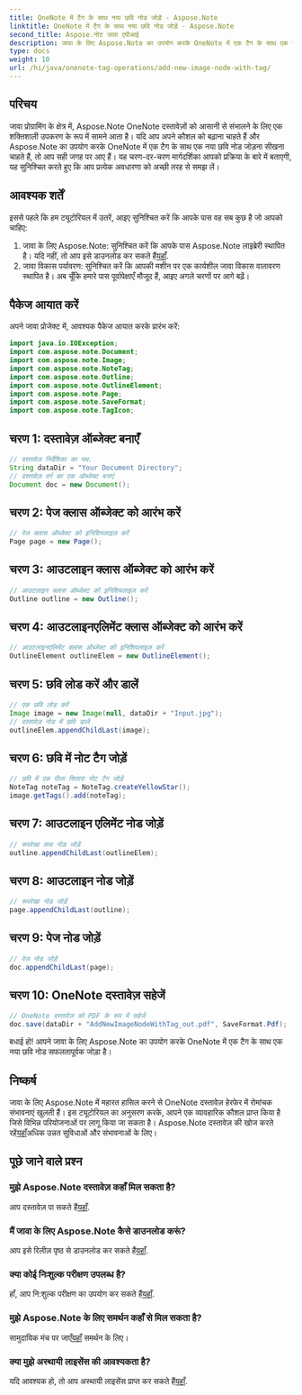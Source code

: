 ```yaml
---
title: OneNote में टैग के साथ नया छवि नोड जोड़ें - Aspose.Note
linktitle: OneNote में टैग के साथ नया छवि नोड जोड़ें - Aspose.Note
second_title: Aspose.नोट जावा एपीआई
description: जावा के लिए Aspose.Note का उपयोग करके OneNote में एक टैग के साथ एक नया छवि नोड जोड़ने का तरीका जानें। अपने जावा प्रोग्रामिंग कौशल को सहजता से उन्नत करें।
type: docs
weight: 10
url: /hi/java/onenote-tag-operations/add-new-image-node-with-tag/
---
```

## परिचय
जावा प्रोग्रामिंग के क्षेत्र में, Aspose.Note OneNote दस्तावेज़ों को आसानी से संभालने के लिए एक शक्तिशाली उपकरण के रूप में सामने आता है। यदि आप अपने कौशल को बढ़ाना चाहते हैं और Aspose.Note का उपयोग करके OneNote में एक टैग के साथ एक नया छवि नोड जोड़ना सीखना चाहते हैं, तो आप सही जगह पर आए हैं। यह चरण-दर-चरण मार्गदर्शिका आपको प्रक्रिया के बारे में बताएगी, यह सुनिश्चित करते हुए कि आप प्रत्येक अवधारणा को अच्छी तरह से समझ लें।
## आवश्यक शर्तें
इससे पहले कि हम ट्यूटोरियल में उतरें, आइए सुनिश्चित करें कि आपके पास वह सब कुछ है जो आपको चाहिए:
1.  जावा के लिए Aspose.Note: सुनिश्चित करें कि आपके पास Aspose.Note लाइब्रेरी स्थापित है। यदि नहीं, तो आप इसे डाउनलोड कर सकते हैं[यहाँ](https://releases.aspose.com/note/java/).
2. जावा विकास पर्यावरण: सुनिश्चित करें कि आपकी मशीन पर एक कार्यशील जावा विकास वातावरण स्थापित है।
अब चूँकि हमारे पास पूर्वापेक्षाएँ मौजूद हैं, आइए अगले चरणों पर आगे बढ़ें।
## पैकेज आयात करें
अपने जावा प्रोजेक्ट में, आवश्यक पैकेज आयात करके प्रारंभ करें:
```java
import java.io.IOException;
import com.aspose.note.Document;
import com.aspose.note.Image;
import com.aspose.note.NoteTag;
import com.aspose.note.Outline;
import com.aspose.note.OutlineElement;
import com.aspose.note.Page;
import com.aspose.note.SaveFormat;
import com.aspose.note.TagIcon;
```
## चरण 1: दस्तावेज़ ऑब्जेक्ट बनाएँ
```java
// दस्तावेज़ निर्देशिका का पथ.
String dataDir = "Your Document Directory";
// दस्तावेज़ वर्ग का एक ऑब्जेक्ट बनाएं
Document doc = new Document();
```
## चरण 2: पेज क्लास ऑब्जेक्ट को आरंभ करें
```java
// पेज क्लास ऑब्जेक्ट को इनिशियलाइज़ करें
Page page = new Page();
```
## चरण 3: आउटलाइन क्लास ऑब्जेक्ट को आरंभ करें
```java
// आउटलाइन क्लास ऑब्जेक्ट को इनिशियलाइज़ करें
Outline outline = new Outline();
```
## चरण 4: आउटलाइनएलिमेंट क्लास ऑब्जेक्ट को आरंभ करें
```java
// आउटलाइनएलिमेंट क्लास ऑब्जेक्ट को इनिशियलाइज़ करें
OutlineElement outlineElem = new OutlineElement();
```
## चरण 5: छवि लोड करें और डालें
```java
// एक छवि लोड करें
Image image = new Image(null, dataDir + "Input.jpg");
// दस्तावेज़ नोड में छवि डालें
outlineElem.appendChildLast(image);
```
## चरण 6: छवि में नोट टैग जोड़ें
```java
// छवि में एक पीला सितारा नोट टैग जोड़ें
NoteTag noteTag = NoteTag.createYellowStar();
image.getTags().add(noteTag);
```
## चरण 7: आउटलाइन एलिमेंट नोड जोड़ें
```java
// रूपरेखा तत्व नोड जोड़ें
outline.appendChildLast(outlineElem);
```
## चरण 8: आउटलाइन नोड जोड़ें
```java
// रूपरेखा नोड जोड़ें
page.appendChildLast(outline);
```
## चरण 9: पेज नोड जोड़ें
```java
// पेज नोड जोड़ें
doc.appendChildLast(page);
```
## चरण 10: OneNote दस्तावेज़ सहेजें
```java
// OneNote दस्तावेज़ को PDF के रूप में सहेजें
doc.save(dataDir + "AddNewImageNodeWithTag_out.pdf", SaveFormat.Pdf);
```
बधाई हो! आपने जावा के लिए Aspose.Note का उपयोग करके OneNote में एक टैग के साथ एक नया छवि नोड सफलतापूर्वक जोड़ा है।
## निष्कर्ष
 जावा के लिए Aspose.Note में महारत हासिल करने से OneNote दस्तावेज़ हेरफेर में रोमांचक संभावनाएं खुलती हैं। इस ट्यूटोरियल का अनुसरण करके, आपने एक व्यावहारिक कौशल प्राप्त किया है जिसे विभिन्न परियोजनाओं पर लागू किया जा सकता है। Aspose.Note दस्तावेज़ की खोज करते रहें[यहाँ](https://reference.aspose.com/note/java/)अधिक उन्नत सुविधाओं और संभावनाओं के लिए।
## पूछे जाने वाले प्रश्न
### मुझे Aspose.Note दस्तावेज़ कहाँ मिल सकता है?
 आप दस्तावेज़ पा सकते हैं[यहाँ](https://reference.aspose.com/note/java/).
### मैं जावा के लिए Aspose.Note कैसे डाउनलोड करूं?
 आप इसे रिलीज़ पृष्ठ से डाउनलोड कर सकते हैं[यहाँ](https://releases.aspose.com/note/java/).
### क्या कोई निःशुल्क परीक्षण उपलब्ध है?
 हाँ, आप नि:शुल्क परीक्षण का उपयोग कर सकते हैं[यहाँ](https://releases.aspose.com/).
### मुझे Aspose.Note के लिए समर्थन कहाँ से मिल सकता है?
 सामुदायिक मंच पर जाएँ[यहाँ](https://forum.aspose.com/c/note/28) समर्थन के लिए।
### क्या मुझे अस्थायी लाइसेंस की आवश्यकता है?
 यदि आवश्यक हो, तो आप अस्थायी लाइसेंस प्राप्त कर सकते हैं[यहाँ](https://purchase.aspose.com/temporary-license/).
